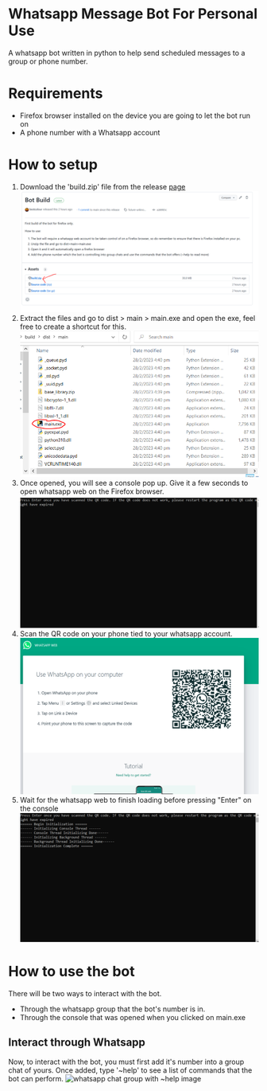 # Whatsapp Message Bot For Personal Use
 A whatsapp bot written in python to help send scheduled messages to a group or phone number.
 
 
# Requirements
- Firefox browser installed on the device you are going to let the bot run on
- A phone number with a Whatsapp account 



# How to setup
1. Download the 'build.zip' file from the release [page](https://github.com/bestcolour/Python-Whatsappbot/releases/tag/future-unknown-release)
![Download zip file img](https://raw.githubusercontent.com/bestcolour/Python-Whatsappbot/main/ReadMeImages/Releasepage.PNG?token=GHSAT0AAAAAAB6UVIKQMDOZDP6DPOBUZWVEY755PYA)
2. Extract the files and go to dist > main > main.exe and open the exe, feel free to create a shortcut for this.
![Finding exe image](https://raw.githubusercontent.com/bestcolour/Python-Whatsappbot/main/ReadMeImages/Finding%20exe.PNG?token=GHSAT0AAAAAAB6UVIKRNA5BWCPRK4B4NZQAY755NEQ)
3. Once opened, you will see a console pop up. Give it a few seconds to open whatsapp web on the Firefox browser.
![Console opened image](https://raw.githubusercontent.com/bestcolour/Python-Whatsappbot/main/ReadMeImages/Opened%20Console.PNG?token=GHSAT0AAAAAAB6UVIKRVU7L54N3BRBOYECUY755NZA)
4. Scan the QR code on your phone tied to your whatsapp account.
![QR code on whatsapp web img](https://raw.githubusercontent.com/bestcolour/Python-Whatsappbot/main/ReadMeImages/qr%20code.PNG?token=GHSAT0AAAAAAB6UVIKRGUCNT7PORBI365KIY755PNQ)
5. Wait for the whatsapp web to finish loading before pressing "Enter" on the console
![Console after pressing enter image](https://raw.githubusercontent.com/bestcolour/Python-Whatsappbot/main/ReadMeImages/after%20pressing%20enter.PNG?token=GHSAT0AAAAAAB6UVIKQ5VS5XFUZXWFP6MIMY755QSA)



# How to use the bot

There will be two ways to interact with the bot. 
- Through the whatsapp group that the bot's number is in.
- Through the console that was opened when you clicked on main.exe

## Interact through Whatsapp
Now, to interact with the bot, you must first add it's number into a group chat of yours.
Once added, type '~help' to see a list of commands that the bot can perform.
![whatsapp chat group with ~help image]()






